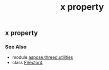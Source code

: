 ﻿---
title: x property
second_title: Aspose.3D for Python via .NET API References
description: 
type: docs
weight: 40
url: /python-net/aspose.threed.utilities/fvector4/x/
is_root: false
---

## x property


### See Also
* module [aspose.threed.utilities](../../)
* class [FVector4](/3d/python-net/aspose.threed.utilities/fvector4)
